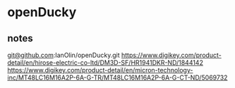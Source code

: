 # openDucky

## notes
git@github.com:IanOlin/openDucky.git
https://www.digikey.com/product-detail/en/hirose-electric-co-ltd/DM3D-SF/HR1941DKR-ND/1844142
https://www.digikey.com/product-detail/en/micron-technology-inc/MT48LC16M16A2P-6A-G-TR/MT48LC16M16A2P-6A-G-CT-ND/5069732
